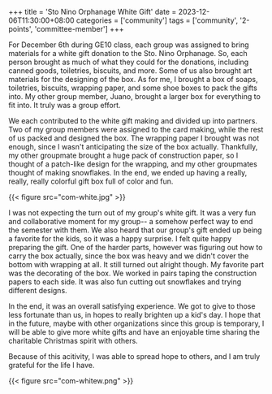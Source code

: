 +++
title = 'Sto Nino Orphanage White Gift'
date = 2023-12-06T11:30:00+08:00
categories = ['community']
tags = ['community', '2-points', 'committee-member']
+++


For December 6th during GE10 class, each group was assigned to bring materials for a white gift donation to the Sto.  Nino Orphanage. So, each person brought as much of what they could for the donations, including canned goods, toiletries, biscuits, and more. Some of us also brought art materials for the designing of the box. As for me, I brought a box of soaps, toiletries, biscuits, wrapping paper, and some shoe boxes to pack the gifts into. My other group member, Juano, brought a larger box for everything to fit into. It truly was a group effort.

We each contributed to the white gift making and divided up into partners. Two of my group members were assigned to the card making, while the rest of us packed and designed the box. The wrapping paper I brought was not enough, since I wasn't anticipating the size of the box actually. Thankfully, my other groupmate brought a huge pack of construction paper, so I thought of a patch-like design for the wrapping, and my other groupmates thought of making snowflakes. In the end, we ended up having a really, really, really colorful gift box full of color and fun.

{{< figure src="com-white.jpg" >}}

I was not expecting the turn out of my group's white gift. It was a very fun and collaborative moment for my group-- a somehow perfect way to end the semester with them. We also heard that our group's gift ended up being a favorite for the kids, so it was a happy surprise. I felt quite happy preparing the gift. One of the harder parts, however was figuring out how to carry the box actually, since the box was heavy and we didn't cover the bottom with wrapping at all. It still turned out alright though. My favorite part was the decorating of the box. We worked in pairs taping the construction papers to each side. It was also fun cutting out snowflakes and trying different designs.

In the end, it was an overall satisfying experience. We got to give to those less fortunate than us, in hopes to really brighten up a kid's day. I hope that in the future, maybe with other organizations since this group is temporary, I will be able to give more white gifts and have an enjoyable time sharing the charitable Christmas spirit with others.

Because of this acitivity, I was able to spread hope to others, and I am truly grateful for the life I have.

{{< figure src="com-whitew.png" >}}
